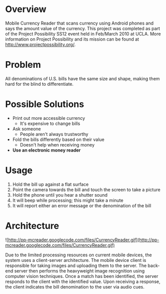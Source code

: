# Overview #
Mobile Currency Reader that scans currency using Android phones and says the amount value of the currency.  This project was completed as part of the Project Possibility SS12 event held in Feb/March 2010 at UCLA. More information on Project Possibility and its mission can be found at http://www.projectpossibility.org/.

# Problem #
All denominations of U.S. bills have the same size and shape, making them hard for the blind to differentiate.

# Possible Solutions #
  * Print out more accessible currency
    * It's expensive to change bills
  * Ask someone
    * People aren't always trustworthy
  * Fold the bills differently based on their value
    * Doesn't help when receiving money
  * **Use an electronic money reader**

# Usage #
  1. Hold the bill up against a flat surface
  1. Point the camera towards the bill and touch the screen to take a picture
  1. Hold the phone until you hear a shutter sound
  1. It will beep while processing; this might take a minute
  1. It will report either an error message or the denomination of the bill

# Architecture #
![http://pp-mcreader.googlecode.com/files/CurrencyReader.gif](http://pp-mcreader.googlecode.com/files/CurrencyReader.gif)

Due to the limited processing resources on current mobile devices, the system uses a client-server architecture.  The mobile device client is responsible for taking images and uploading them to the server.  The back-end server then performs the heavyweight image recognition using computer vision techniques.  Once a match has been identified, the server responds to the client with the identified value.  Upon receiving a response, the client indicates the bill denomination to the user via audio cues.